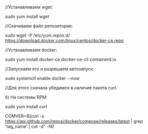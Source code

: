 //Устанавливаем wget:

sudo yum install wget

//Скачиваем файл репозитория:

sudo wget -P /etc/yum.repos.d/ https://download.docker.com/linux/centos/docker-ce.repo

//Устанавливаем docker:

sudo yum install docker-ce docker-ce-cli containerd.io

//Запускаем его и разрешаем автозапуск:

sudo systemctl enable docker --now

//Для этого сначала убедимся в наличие пакета curl.

б) На системы RPM:

sudo yum install curl

COMVER=$(curl -s https://api.github.com/repos/docker/compose/releases/latest | grep 'tag_name' | cut -d\" -f4)

